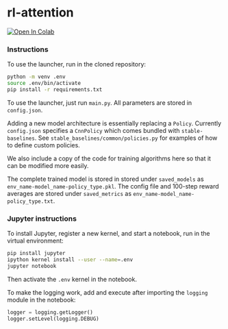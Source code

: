 # rl-attention

[![Open In Colab](https://colab.research.google.com/assets/colab-badge.svg)](https://colab.research.google.com/github/Pastafarianist/rl-attention/blob/master/colab.ipynb)

### Instructions

To use the launcher, run in the cloned repository:
```bash
python -m venv .env
source .env/bin/activate
pip install -r requirements.txt
```

To use the launcher, just run `main.py`. All parameters are stored in `config.json`.

Adding a new model architecture is essentially replacing a `Policy`. Currently `config.json` specifies a `CnnPolicy`
which comes bundled with `stable-baselines`. See `stable_baselines/common/policies.py` for examples of how to define
custom policies.

We also include a copy of the code for training algorithms here so that it can be modified more easily.

The complete trained model is stored in stored under `saved_models` as `env_name-model_name-policy_type.pkl`.
The config file and 100-step reward averages are stored under `saved_metrics` as `env_name-model_name-policy_type.txt`.

### Jupyter instructions

To install Jupyter, register a new kernel, and start a notebook, run in the virtual environment:
```bash
pip install jupyter
ipython kernel install --user --name=.env
jupyter notebook
```
Then activate the `.env` kernel in the notebook.

To make the logging work, add and execute after importing the `logging` module in the notebook:
```python
logger = logging.getLogger()
logger.setLevel(logging.DEBUG)
```
